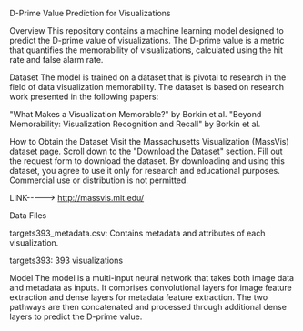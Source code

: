 D-Prime Value Prediction for Visualizations


Overview
This repository contains a machine learning model designed to predict the D-prime value of visualizations. The D-prime value is a metric that quantifies the memorability of visualizations, calculated using the hit rate and false alarm rate.


Dataset
The model is trained on a dataset that is pivotal to research in the field of data visualization memorability. The dataset is based on research work presented in the following papers:


"What Makes a Visualization Memorable?" by Borkin et al.
"Beyond Memorability: Visualization Recognition and Recall" by Borkin et al.


How to Obtain the Dataset
Visit the Massachusetts Visualization (MassVis) dataset page.
Scroll down to the "Download the Dataset" section.
Fill out the request form to download the dataset.
By downloading and using this dataset, you agree to use it only for research and educational purposes. Commercial use or distribution is not permitted.

LINK-----> http://massvis.mit.edu/



Data Files

targets393_metadata.csv: Contains metadata and attributes of each visualization.

targets393: 393 visualizations


Model
The model is a multi-input neural network that takes both image data and metadata as inputs. It comprises convolutional layers for image feature extraction and dense layers for metadata feature extraction.
The two pathways are then concatenated and processed through additional dense layers to predict the D-prime value.
